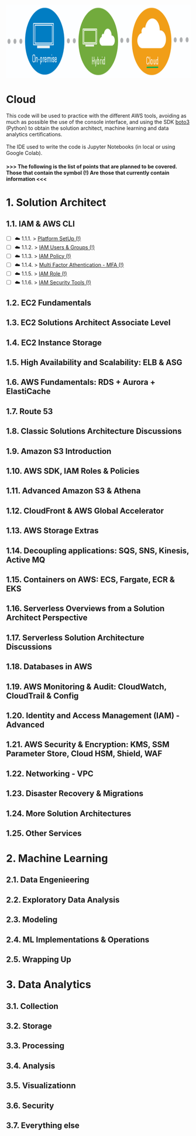 <p align="center">
  <img src="Cloud.png" width="800" height="200">
</p>

# Cloud

This code will be used to practice with the different AWS tools, avoiding as much as possible the use of the console interface, and using the SDK [boto3](https://boto3.amazonaws.com/v1/documentation/api/latest/index.html#) (Python) to obtain the solution architect, machine learning and data analytics certifications.  <br/>
<br/>
The IDE used to write the code is Jupyter Notebooks (in local or using Google Colab).

#### >>> The following is the list of points that are planned to be covered. Those that contain the symbol (!) Are those that currently contain information <<<

# 1. Solution Architect

## 1.1. IAM & AWS CLI
- [ ] ☁️ 1.1.1. > [Platform SetUp (!)](Journey/10101)
- [ ] ☁️ 1.1.2. > [IAM Users & Groups (!)](Journey/10102)
- [ ] ☁️ 1.1.3. > [IAM Policy (!)](Journey/10103)
- [ ] ☁️ 1.1.4. > [Multi Factor Athentication - MFA (!)](Journey/10104)
- [ ] ☁️ 1.1.5. > [IAM Role (!)](Journey/10105)
- [ ] ☁️ 1.1.6. > [IAM Security Tools (!)](Journey/10106)

## 1.2. EC2 Fundamentals


## 1.3. EC2 Solutions Architect Associate Level


## 1.4. EC2 Instance Storage


## 1.5. High Availability and Scalability: ELB & ASG


## 1.6. AWS Fundamentals: RDS + Aurora + ElastiCache


## 1.7. Route 53


## 1.8. Classic Solutions Architecture Discussions


## 1.9. Amazon S3 Introduction


## 1.10. AWS SDK, IAM Roles & Policies


## 1.11. Advanced Amazon S3 & Athena


## 1.12. CloudFront & AWS Global Accelerator


## 1.13. AWS Storage Extras


## 1.14. Decoupling applications: SQS, SNS, Kinesis, Active MQ


## 1.15. Containers on AWS: ECS, Fargate, ECR & EKS


## 1.16. Serverless Overviews from a Solution Architect Perspective


## 1.17. Serverless Solution Architecture Discussions


## 1.18. Databases in AWS


## 1.19. AWS Monitoring & Audit: CloudWatch, CloudTrail & Config


## 1.20. Identity and Access Management (IAM) - Advanced


## 1.21. AWS Security & Encryption: KMS, SSM Parameter Store, Cloud HSM, Shield, WAF


## 1.22. Networking - VPC


## 1.23. Disaster Recovery & Migrations


## 1.24. More Solution Architectures


## 1.25. Other Services



# 2. Machine Learning

## 2.1. Data Engenieering


## 2.2. Exploratory Data Analysis


## 2.3. Modeling


## 2.4. ML Implementations & Operations


## 2.5. Wrapping Up


# 3. Data Analytics

## 3.1. Collection

## 3.2. Storage

## 3.3. Processing

## 3.4. Analysis

## 3.5. Visualizationn

## 3.6. Security

## 3.7. Everything else
